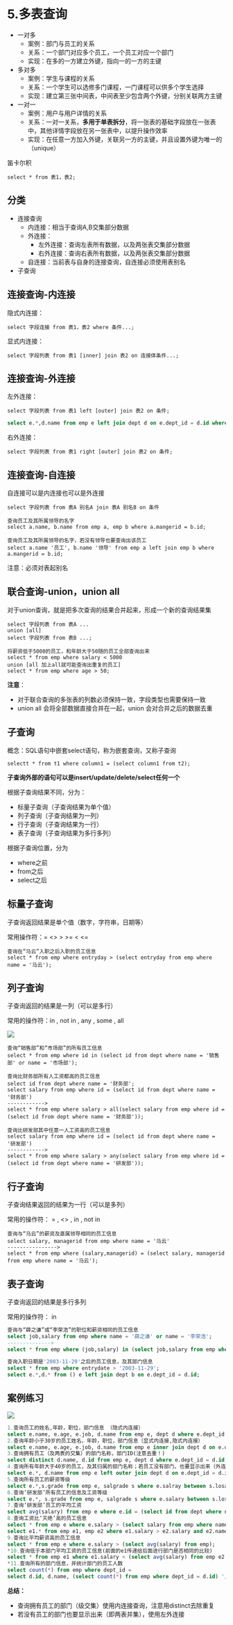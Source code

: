 # 5.多表查询

- 一对多
    - 案例：部门与员工的关系
    - 关系：一个部门对应多个员工，一个员工对应一个部门
    - 实现：在多的一方建立外键，指向一的一方的主键
- 多对多
    - 案例：学生与课程的关系
    - 关系：一个学生可以选修多门课程，一门课程可以供多个学生选择
    - 实现：建立第三张中间表，中间表至少包含两个外键，分别关联两方主键
- 一对一
    - 案例：用户与用户详情的关系
    - 关系：一对一关系，**多用于单表拆分**，将一张表的基础字段放在一张表中，其他详情字段放在另一张表中，以提升操作效率
    - 实现：在任意一方加入外键，关联另一方的主键，并且设置外键为唯一的（unique）

笛卡尔积

```
select * from 表1，表2;
```

## 分类

- 连接查询
    - 内连接：相当于查询A,B交集部分数据
    - 外连接：
        - 左外连接：查询左表所有数据，以及两张表交集部分数据
        - 右外连接：查询右表所有数据，以及两张表交集部分数据
    - 自连接：当前表与自身的连接查询，自连接必须使用表别名
- 子查询

## 连接查询-内连接

隐式内连接：

```
select 字段连接 from 表1，表2 where 条件...;
```

显式内连接：

```
select 字段列表 from 表1 [inner] join 表2 on 连接体条件...;  
```

## 连接查询-外连接

左外连接：

```
select 字段列表 from 表1 left [outer] join 表2 on 条件;
```

```sql
select e.*,d.name from emp e left join dept d on e.dept_id = d.id where age > 40;
```

右外连接：

```
select 字段列表 from 表1 right [outer] join 表2 on 条件;
```

## 连接查询-自连接

自连接可以是内连接也可以是外连接

```
select 字段列表 from 表A 别名A join 表A 别名B on 条件
```

```
查询员工及其所属领导的名字
select a.name, b.name from emp a, emp b where a.mangerid = b.id;
```

```
查询员工及其所属领导的名字，若没有领导也要查询出该员工
select a.name '员工', b.name '领导' from emp a left join emp b where a.mangerid = b.id;
```

注意：必须对表起别名

## 联合查询-union，union all

对于union查询，就是把多次查询的结果合并起来，形成一个新的查询结果集

```
select 字段列表 from 表A ...
union [all]
select 字段列表 from 表B ...;
```

```
将薪资低于5000的员工，和年龄大于50随的员工全部查询出来
select * from emp where salary < 5000
union [all 加上all就可能查询出重复的员工]
select * from emp where age > 50;
```

**注意**：

- 对于联合查询的多张表的列数必须保持一致，字段类型也需要保持一致
- union all 会将全部数据直接合并在一起，union 会对合并之后的数据去重

## 子查询

概念：SQL语句中嵌套select语句，称为嵌套查询，又称子查询

```
selectt * from t1 where column1 = (select column1 from t2);
```

**子查询外部的语句可以是insert/update/delete/select任何一个**

根据子查询结果不同，分为：

- 标量子查询（子查询结果为单个值）
- 列子查询（子查询结果为一列）
- 行子查询（子查询结果为一行）
- 表子查询（子查询结果为多行多列）

根据子查询位置，分为

- where之前
- from之后
- select之后

## 标量子查询

子查询返回结果是单个值（数字，字符串，日期等）

常用操作符：=   <>   >   >=   <   <=

```
查询在“马云”入职之后入职的员工信息
select * from emp where entryday > (select entryday from emp where name = '马云');
```

## 列子查询

子查询返回的结果是一列（可以是多行）

常用的操作符：in , not in , any , some , all

![](https://img.hongxiac.com/image/202309091635227.png)

```
查询“销售部”和“市场部”的所有员工信息
select * from emp where id in (select id from dept where name = '销售部' or name = '市场部');
```

```
查询比财务部所有人工资都高的员工信息
select id from dept where name = '财务部';
select salary from emp where id = (select id from dept where name = '财务部')
------------>
select * from emp where salary > all(select salary from emp where id = (select id from dept where name = '财务部'));
```

```
查询比研发部其中任意一人工资高的员工信息
select salary from emp where id = (select id from dept where name = '研发部')
------------>
select * from emp where salary > any(select salary from emp where id = (select id from dept where name = '研发部'));
```

## 行子查询

子查询结果返回的结果为一行（可以是多列）

常用的操作符： =   ,  <>  ,  in   ,  not in

```
查询与“马云”的薪资及直属领导相同的员工信息
select salary, managerid from emp where name = '马云'
---------------->
select * from emp where (salary,managerid) = (select salary, managerid from emp where name = '马云');
```

## 表子查询

子查询返回的结果是多行多列

常用的操作符： in

```sql
查询与“薛之谦”或“李荣浩”的职位和薪资相同的员工信息
select job,salary from emp where name = '薛之谦' or name = '李荣浩';
-------------->
select * from emp where (job,salary) in (select job,salary from emp where name = '薛之谦' or name = '李荣浩';);
```

```sql
查询入职日期是'2003-11-29'之后的员工信息，及其部门信息
select * from emp where entrydate > '2003-11-29';
select e.*,d.* from () e left join dept b on e.dept_id = d.id;
```

## 案例练习

![](https://img.hongxiac.com/image/202309091635793.png)

```sql
1.查询员工的姓名,年龄，职位，部门信息 （隐式内连接）
select e.name, e.age, e.job, d.name from emp e, dept d where e.dept_id = d.id;
2.查询年龄小于30岁的员工姓名，年龄，职位，部门信息（显式内连接,隐式内连接）
select e.name, e.age, e.job, d.name from emp e inner join dept d on e.dept_id = d.id where e.age < 30;(也可以使用and)
3.查询拥有员工（及两表的交集）的部门名称，部门ID(注意去重！)
select distinct d.name, d.id from emp e, dept d where e.dept_id = d.id;
4.查询所有年龄大于40岁的员工，及其归属的部门名称；若员工没有部门，也要显示出来（外连接后面跟where，不可以用and）
select e.*, d.name from emp e left outer join dept d on e.dept_id = d.id where e.age > 40;
5.查询所有员工的薪资等级
select e.*,s.grade from emp e, salgrade s where e.salray between s.losal and s.hisal;
6.查询‘研发部’所有员工的信息及工资等级
select e.*, s.grade from emp e, salgrade s where e.salary between s.losal and s.hisal and e.dept_id = (select id from dept where name = '研发部');
7.查询‘研发部’员工的平均工资
select avg(salary) from emp e where e.id = (select id from dept where name = '研发部');
8.查询工资比‘灭绝’高的员工信息
select * from emp e where e.salary > (select salary from emp where name = '灭绝');--标量子查询
select e1.* from emp e1, emp e2 where e1.salary > e2.salary and e2.name = '灭绝';--自连接
9.查询比平均薪资高的员工信息
select * from emp e where e.salary > (select avg(salary) from emp);
*10.查询低于本部门平均工资的员工信息(前面的e1传递给后面进行部门是否相同的比较)
select * from emp e1 where e1.salary < (select avg(salary) from emp e2 where e2.dept_id = e1.dept_id);
*11.查询所有的部门信息，并统计部门的员工人数
select count(*) from emp where dept_id = 
select d.id, d.name, (select count(*) from emp where dept_id = d.id) '人数' from dept ;
```

**总结：**

- 查询拥有员工的部门（级交集）使用内连接查询，注意用distinct去除重复
- 若没有员工的部门也要显示出来（即两表并集），使用左外连接